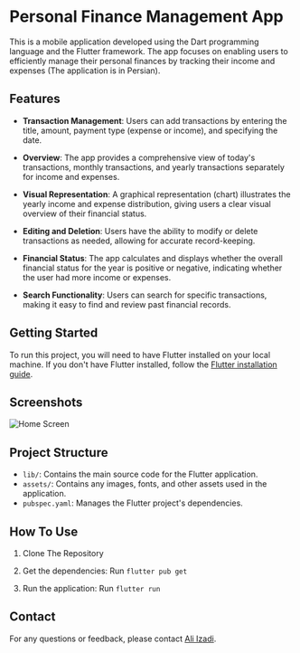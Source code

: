 # Personal Finance Management App

This is a mobile application developed using the Dart programming language and the Flutter framework. The app focuses on enabling users to efficiently manage their personal finances by tracking their income and expenses  (The application is in Persian).

## Features

- **Transaction Management**: Users can add transactions by entering the title, amount, payment type (expense or income), and specifying the date.
  
- **Overview**: The app provides a comprehensive view of today's transactions, monthly transactions, and yearly transactions separately for income and expenses.

- **Visual Representation**: A graphical representation (chart) illustrates the yearly income and expense distribution, giving users a clear visual overview of their financial status.

- **Editing and Deletion**: Users have the ability to modify or delete transactions as needed, allowing for accurate record-keeping.

- **Financial Status**: The app calculates and displays whether the overall financial status for the year is positive or negative, indicating whether the user had more income or expenses.

- **Search Functionality**: Users can search for specific transactions, making it easy to find and review past financial records.

## Getting Started

To run this project, you will need to have Flutter installed on your local machine. If you don't have Flutter installed, follow the [Flutter installation guide](https://flutter.dev/docs/get-started/install).

## Screenshots

![Home Screen](assets/images/image.png)

## Project Structure

- `lib/`: Contains the main source code for the Flutter application.
- `assets/`: Contains any images, fonts, and other assets used in the application.
- `pubspec.yaml`: Manages the Flutter project's dependencies.

## How To Use

1. Clone The Repository

2. Get the dependencies: Run `flutter pub get`

3. Run the application: Run `flutter run`

## Contact

For any questions or feedback, please contact [Ali Izadi](mailto:ali.izadi.ce@gmail.com).
